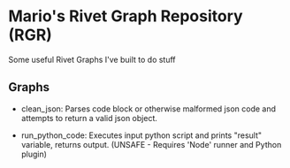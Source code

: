 # Mario's Rivet Graph Repository (RGR)
Some useful Rivet Graphs I've built to do stuff


## Graphs

* clean_json: Parses code block or otherwise malformed json code and attempts to return a valid json object.

* run_python_code: Executes input python script and prints "result" variable, returns output. (UNSAFE - Requires 'Node' runner and Python plugin)

